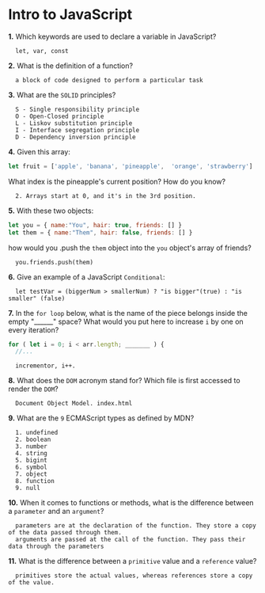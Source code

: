 # Intro to JavaScript

**1.** Which keywords are used to declare a variable in JavaScript?
<!-- enter you answer in the space below -->
```
  let, var, const
```
**2.** What is the definition of a function?
<!-- enter you answer in the space below -->
```
  a block of code designed to perform a particular task
```
**3.** What are the `SOLID` principles?
<!-- enter you answer in the space below -->
```
  S - Single responsibility principle
  O - Open-Closed principle
  L - Liskov substitution principle
  I - Interface segregation principle
  D - Dependency inversion principle
```
**4.** Given this array: 
```js
let fruit = ['apple', 'banana', 'pineapple',  'orange', 'strawberry']
``` 
What index is the pineapple's current position? How do you know?
<!-- enter you answer in the space below -->
```
  2. Arrays start at 0, and it's in the 3rd position.
```
**5.** With these two objects: 
```js
let you = { name:"You", hair: true, friends: [] }
let them = { name:"Them", hair: false, friends: [] }
```
how would you .push the `them` object into the `you` object's array of friends?
<!-- enter you answer in the space below -->
```
  you.friends.push(them)
```

**6.** Give an example of a JavaScript `Conditional`:
<!-- enter you answer in the space below -->
```
  let testVar = (biggerNum > smallerNum) ? "is bigger"(true) : "is smaller" (false)
```
**7.** In the `for loop` below, what is the name of the piece belongs inside the empty "______" space? What would you put here to increase `i` by one on every iteration?
```js
for ( let i = 0; i < arr.length; _______ ) {
  //...
```
<!-- enter you answer in the space below -->
```
  incrementor, i++.
```
**8.** What does the `DOM` acronym stand for? Which file is first accessed to render the `DOM`?
<!-- enter you answer in the space below -->
```
  Document Object Model. index.html
```

**9.** What are the `9` ECMAScript types as defined by MDN?
<!-- enter you answer in the space below -->
```
  1. undefined
  2. boolean
  3. number
  4. string
  5. bigint
  6. symbol
  7. object
  8. function
  9. null
```
**10.** When it comes to functions or methods, what is the difference between a `parameter` and an `argument`?
<!-- enter you answer in the space below -->
```
  parameters are at the declaration of the function. They store a copy of the data passed through them.
  arguments are passed at the call of the function. They pass their data through the parameters
```
**11.** What is the difference between a `primitive` value and a `reference` value?
<!-- enter you answer in the space below -->
```
  primitives store the actual values, whereas references store a copy of the value.
```